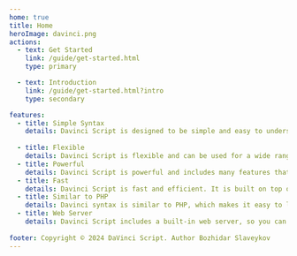 ```yaml
---
home: true
title: Home
heroImage: davinci.png
actions:
  - text: Get Started
    link: /guide/get-started.html
    type: primary

  - text: Introduction
    link: /guide/get-started.html?intro
    type: secondary

features:
  - title: Simple Syntax
    details: Davinci Script is designed to be simple and easy to understand. This allows you to focus on writing your content.
    
  - title: Flexible
    details: Davinci Script is flexible and can be used for a wide range of projects. It is easy to customize and extend.
  - title: Powerful
    details: Davinci Script is powerful and includes many features that make it easy to create beautiful and interactive websites.
  - title: Fast
    details: Davinci Script is fast and efficient. It is built on top of Vue.js, which is known for its speed and performance.
  - title: Similar to PHP
    details: Davinci syntax is similar to PHP, which makes it easy to learn and use.  
  - title: Web Server
    details: Davinci Script includes a built-in web server, so you can preview your site locally before deploying it.
    
footer: Copyright © 2024 DaVinci Script. Author Bozhidar Slaveykov
---
```

